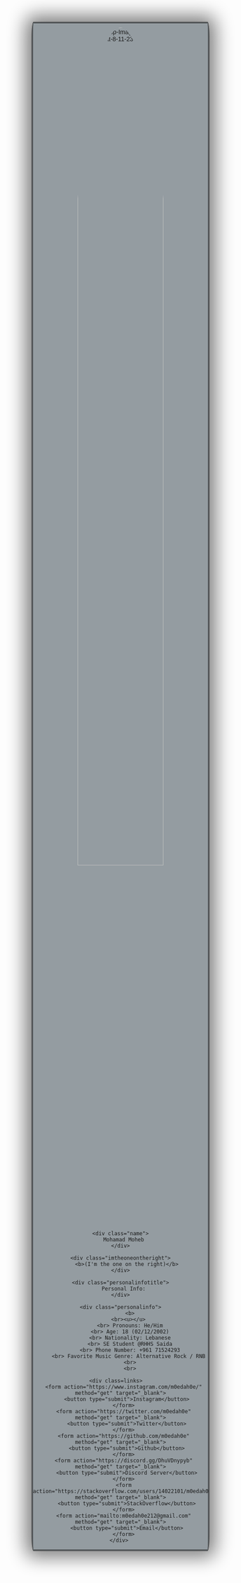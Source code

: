 <html>
  <title> Personal Website</title>
  <style>
    .card {
      border: double;
      border-radius: 1%;
      border-color: none;
      box-shadow: 0 0px 40px 15px grey;
      max-width: 400px;
      margin: auto;
      text-align: center;
      font-family: arial;
      background-color: rgb(148, 156, 161);
    }

    .name {
      font-size: 40px;
      color: black;
      padding: 20px;
    }

    .circular--square {
      border-radius: 50%;
      margin-top: 10px;

    }

    .imtheoneontheright{
      color: black;
      font-size: 12px;
    }

    .personalinfotitle {
      color: black;
      font-size: 35px;
    }

    .personalinfo {
      color: black;
      line-height: 1.25
    }

    .links
    {
      border-radius: 1%;
    }

    body {
  background-color: whitesmoke;
  }

    button {
      border: none;
      outline: 0;
      display: inline-block;
      padding: 10px;
      color: #ad72f7;
      background-color: #121212;
      text-align: center;
      cursor: pointer;
      width: 100%;
      font-size: 15px;
    }
    button:hover,
    a:hover {
      opacity: 0.5;
    }
  </style>

  <body>
    <div class="card">
      <img class="circular--square"
        src="https://i.ibb.co/wNXVmNv/Whats-App-Image-2021-03-01-at-8-11-23-PM.jpg" alt="Whats-App-Image-2021-03-01-at-8-11-23-PM"
        alt="Mohamad Moheb"
        style="width: 70%;">

    <div class="name">
      Mohamad Moheb
    </div>
    
    <div class="imtheoneontheright">
        <b>(I'm the one on the right)</b>
    </div>

    <div class="personalinfotitle">
      Personal Info:
    </div>

    <div class="personalinfo">
          <b>
          <br><u></u> 
          <br> Pronouns: He/Him
          <br> Age: 18 (02/12/2002)
          <br> Nationality: Lebanese
          <br> SE Student @RHHS Saida
          <br> Phone Number: +961 71524293
          <br> Favorite Music Genre: Alternative Rock / RNB 
          <br>
          <br>
          
    <div class=links>   
      <form action="https://www.instagram.com/m0edah0e/" method="get" target="_blank">
        <button type="submit">Instagram</button>
      </form>
      <form action="https://twitter.com/m0edah0e" method="get" target="_blank">
        <button type="submit">Twitter</button>
      </form>
      <form action="https://github.com/m0edah0e" method="get" target="_blank">
        <button type="submit">Github</button>
      </form>
      <form action="https://discord.gg/DhuVDnypyb" method="get" target="_blank">
        <button type="submit">Discord Server</button>
      </form>
      <form action="https://stackoverflow.com/users/14022101/m0edah0e" method="get" target="_blank">
        <button type="submit">StackOverflow</button>
      </form>
      <form action="mailto:m0edah0e212@gmail.com" method="get" target="_blank">
        <button type="submit">Email</button>
      </form>
    </div> 
